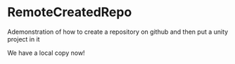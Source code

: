 # RemoteCreatedRepo
Ademonstration of how to create a repository on github and then put a unity project in it

We have a local copy now!
